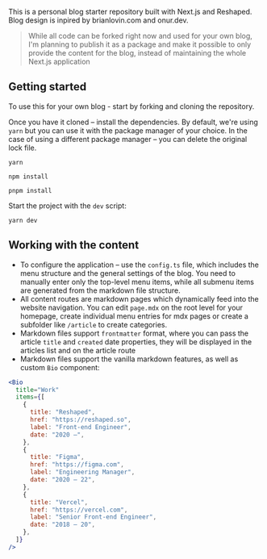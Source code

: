 This is a personal blog starter repository built with Next.js and Reshaped.
Blog design is inpired by brianlovin.com and onur.dev.

> While all code can be forked right now and used for your own blog, I'm planning to publish it as a package and make it possible to only provide the content for the blog, instead of maintaining the whole Next.js application

## Getting started

To use this for your own blog - start by forking and cloning the repository.

Once you have it cloned – install the dependencies.
By default, we're using `yarn` but you can use it with the package manager of your choice.
In the case of using a different package manager – you can delete the original lock file.

```
yarn

npm install

pnpm install
```

Start the project with the `dev` script:

```
yarn dev
```

## Working with the content

- To configure the application – use the `config.ts` file, which includes the menu structure and the general settings of the blog.
  You need to manually enter only the top-level menu items, while all submenu items are generated from the markdown file structure.
- All content routes are markdown pages which dynamically feed into the website navigation. You can edit `page.mdx` on the root level for your homepage, create individual menu entries for mdx pages or create a subfolder like `/article` to create categories.
- Markdown files support `frontmatter` format, where you can pass the article `title` and `created` date properties, they will be displayed in the articles list and on the article route
- Markdown files support the vanilla markdown features, as well as custom `Bio` component:

```jsx
<Bio
  title="Work"
  items={[
    {
      title: "Reshaped",
      href: "https://reshaped.so",
      label: "Front-end Engineer",
      date: "2020 –",
    },
    {
      title: "Figma",
      href: "https://figma.com",
      label: "Engineering Manager",
      date: "2020 – 22",
    },
    {
      title: "Vercel",
      href: "https://vercel.com",
      label: "Senior Front-end Engineer",
      date: "2018 – 20",
    },
  ]}
/>
```
